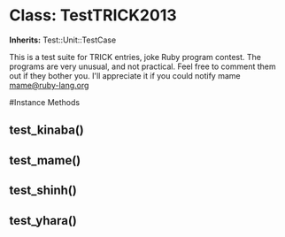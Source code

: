 # Class: TestTRICK2013
**Inherits:** Test::Unit::TestCase
    

This is a test suite for TRICK entries, joke Ruby program contest. The
programs are very unusual, and not practical. Feel free to comment them out if
they bother you. I'll appreciate it if you could notify mame
<mame@ruby-lang.org>



#Instance Methods
## test_kinaba() [](#method-i-test_kinaba)

## test_mame() [](#method-i-test_mame)

## test_shinh() [](#method-i-test_shinh)

## test_yhara() [](#method-i-test_yhara)

